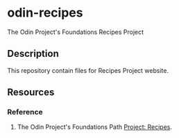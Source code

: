 # odin-recipes
The Odin Project's Foundations Recipes Project


## Description
This repository contain files for Recipes Project website.


## Resources

### Reference
1. The Odin Project's Foundations Path [Project: Recipes](https://www.theodinproject.com/paths/foundations/courses/foundations/lessons/recipes).